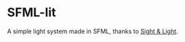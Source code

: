 # SFML-lit

A simple light system made in SFML, thanks to [Sight & Light](https://ncase.me/sight-and-light/).
